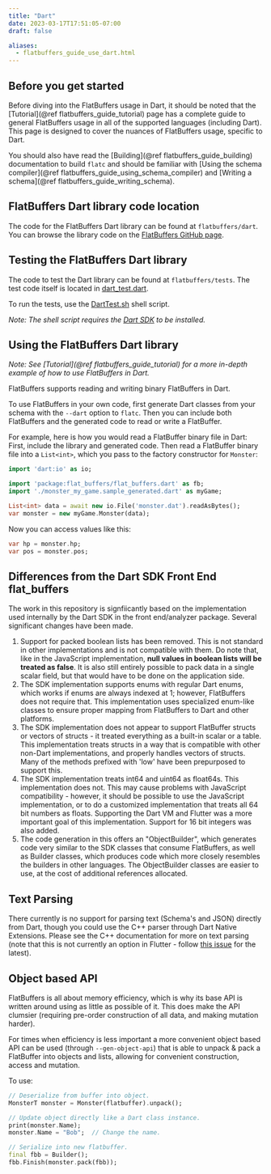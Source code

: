 ```yaml
---
title: "Dart"
date: 2023-03-17T17:51:05-07:00
draft: false

aliases:
  - flatbuffers_guide_use_dart.html
---
```


## Before you get started

Before diving into the FlatBuffers usage in Dart, it should be noted that the
[Tutorial](@ref flatbuffers_guide_tutorial) page has a complete guide to general
FlatBuffers usage in all of the supported languages (including Dart). This page
is designed to cover the nuances of FlatBuffers usage, specific to Dart.

You should also have read the [Building](@ref flatbuffers_guide_building)
documentation to build `flatc` and should be familiar with [Using the schema
compiler](@ref flatbuffers_guide_using_schema_compiler) and [Writing a
schema](@ref flatbuffers_guide_writing_schema).

## FlatBuffers Dart library code location

The code for the FlatBuffers Dart library can be found at `flatbuffers/dart`.
You can browse the library code on the
[FlatBuffers GitHub page](https://github.com/google/flatbuffers/tree/master/dart).

## Testing the FlatBuffers Dart library

The code to test the Dart library can be found at `flatbuffers/tests`. The test
code itself is located in
[dart_test.dart](https://github.com/google/flatbuffers/blob/master/tests/dart_test.dart).

To run the tests, use the
[DartTest.sh](https://github.com/google/flatbuffers/blob/master/tests/DartTest.sh)
shell script.

_Note: The shell script requires the
[Dart SDK](https://www.dartlang.org/tools/sdk) to be installed._

## Using the FlatBuffers Dart library

_Note: See [Tutorial](@ref flatbuffers_guide_tutorial) for a more in-depth
example of how to use FlatBuffers in Dart._

FlatBuffers supports reading and writing binary FlatBuffers in Dart.

To use FlatBuffers in your own code, first generate Dart classes from your
schema with the `--dart` option to `flatc`. Then you can include both
FlatBuffers and the generated code to read or write a FlatBuffer.

For example, here is how you would read a FlatBuffer binary file in Dart: First,
include the library and generated code. Then read a FlatBuffer binary file into
a `List<int>`, which you pass to the factory constructor for `Monster`:

```dart
import 'dart:io' as io;

import 'package:flat_buffers/flat_buffers.dart' as fb;
import './monster_my_game.sample_generated.dart' as myGame;

List<int> data = await new io.File('monster.dat').readAsBytes();
var monster = new myGame.Monster(data);
```

Now you can access values like this:

```dart
var hp = monster.hp;
var pos = monster.pos;
```

## Differences from the Dart SDK Front End flat_buffers

The work in this repository is signfiicantly based on the implementation used
internally by the Dart SDK in the front end/analyzer package. Several
significant changes have been made.

1. Support for packed boolean lists has been removed. This is not standard in
   other implementations and is not compatible with them. Do note that, like in
   the JavaScript implementation, **null values in boolean lists will be treated
   as false**. It is also still entirely possible to pack data in a single
   scalar field, but that would have to be done on the application side.
2. The SDK implementation supports enums with regular Dart enums, which works if
   enums are always indexed at 1; however, FlatBuffers does not require that.
   This implementation uses specialized enum-like classes to ensure proper
   mapping from FlatBuffers to Dart and other platforms.
3. The SDK implementation does not appear to support FlatBuffer structs or
   vectors of structs - it treated everything as a built-in scalar or a table.
   This implementation treats structs in a way that is compatible with other
   non-Dart implementations, and properly handles vectors of structs. Many of
   the methods prefixed with 'low' have been prepurposed to support this.
4. The SDK implementation treats int64 and uint64 as float64s. This
   implementation does not. This may cause problems with JavaScript
   compatibility - however, it should be possible to use the JavaScript
   implementation, or to do a customized implementation that treats all 64 bit
   numbers as floats. Supporting the Dart VM and Flutter was a more important
   goal of this implementation. Support for 16 bit integers was also added.
5. The code generation in this offers an "ObjectBuilder", which generates code
   very similar to the SDK classes that consume FlatBuffers, as well as Builder
   classes, which produces code which more closely resembles the builders in
   other languages. The ObjectBuilder classes are easier to use, at the cost of
   additional references allocated.

## Text Parsing

There currently is no support for parsing text (Schema's and JSON) directly from
Dart, though you could use the C++ parser through Dart Native Extensions. Please
see the C++ documentation for more on text parsing (note that this is not
currently an option in Flutter - follow
[this issue](https://github.com/flutter/flutter/issues/7053) for the latest).

## Object based API

FlatBuffers is all about memory efficiency, which is why its base API is written
around using as little as possible of it. This does make the API clumsier
(requiring pre-order construction of all data, and making mutation harder).

For times when efficiency is less important a more convenient object based API
can be used (through `--gen-object-api`) that is able to unpack & pack a
FlatBuffer into objects and lists, allowing for convenient construction, access
and mutation.

To use:

```dart
// Deserialize from buffer into object.
MonsterT monster = Monster(flatbuffer).unpack();

// Update object directly like a Dart class instance.
print(monster.Name);
monster.Name = "Bob";  // Change the name.

// Serialize into new flatbuffer.
final fbb = Builder();
fbb.Finish(monster.pack(fbb));
```
